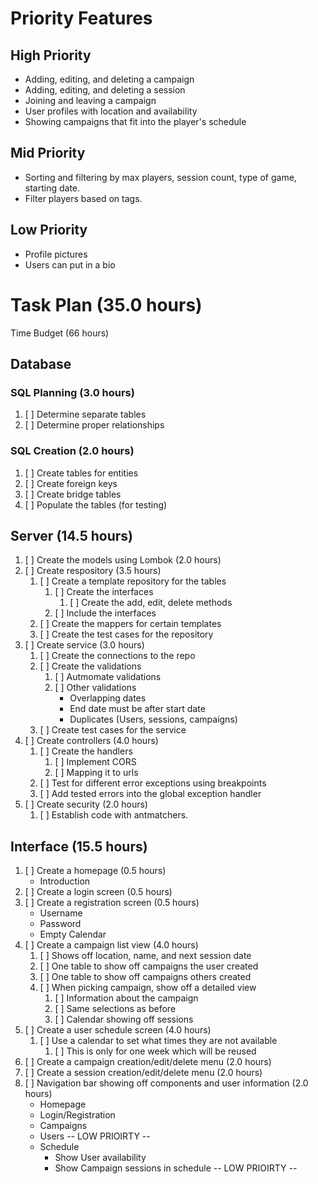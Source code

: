 # Priority Features
## High Priority
- Adding, editing, and deleting a campaign
- Adding, editing, and deleting a session
- Joining and leaving a campaign
- User profiles with location and availability
- Showing campaigns that fit into the player's schedule

## Mid Priority
- Sorting and filtering by max players, session count, type of game, starting date.
- Filter players based on tags.

## Low Priority
- Profile pictures
- Users can put in a bio

# Task Plan (35.0 hours)
Time Budget (66 hours)

## Database
### SQL Planning (3.0 hours)
1. [ ] Determine separate tables
2. [ ] Determine proper relationships

### SQL Creation (2.0 hours)
1. [ ] Create tables for entities
2. [ ] Create foreign keys
3. [ ] Create bridge tables
4. [ ] Populate the tables (for testing)

## Server (14.5 hours)
1. [ ] Create the models using Lombok (2.0 hours)
2. [ ] Create respository (3.5 hours)
    1. [ ] Create a template repository for the tables
        1. [ ] Create the interfaces
            1. [ ] Create the add, edit, delete methods
        2. [ ] Include the interfaces
    2. [ ] Create the mappers for certain templates
    3. [ ] Create the test cases for the repository 
2. [ ] Create service (3.0 hours)
    1. [ ] Create the connections to the repo
    2. [ ] Create the validations
        1. [ ] Autmomate validations
        2. [ ] Other validations
            - Overlapping dates
            - End date must be after start date
            - Duplicates (Users, sessions, campaigns)
    3. [ ] Create test cases for the service
3. [ ] Create controllers (4.0 hours)
    1. [ ] Create the handlers
        1. [ ] Implement CORS
        2. [ ] Mapping it to urls
    2. [ ] Test for different error exceptions using breakpoints
    3. [ ] Add tested errors into the global exception handler
4. [ ] Create security (2.0 hours)
    1. [ ] Establish code with antmatchers.

## Interface (15.5 hours)
1. [ ] Create a homepage (0.5 hours)
    - Introduction
2. [ ] Create a login screen (0.5 hours)
3. [ ] Create a registration screen (0.5 hours)
    - Username
    - Password
    - Empty Calendar
4. [ ] Create a campaign list view (4.0 hours)
    1. [ ] Shows off location, name, and next session date
    2. [ ] One table to show off campaigns the user created
    3. [ ] One table to show off campaigns others created
    4. [ ] When picking campaign, show off a detailed view
        1. [ ] Information about the campaign
        2. [ ] Same selections as before
        3. [ ] Calendar showing off sessions
5. [ ] Create a user schedule screen (4.0 hours)
    1. [ ] Use a calendar to set what times they are not available
        1. [ ] This is only for one week which will be reused
6. [ ] Create a campaign creation/edit/delete menu (2.0 hours)
7. [ ] Create a session creation/edit/delete menu (2.0 hours)
8. [ ] Navigation bar showing off components and user information (2.0 hours)
    - Homepage
    - Login/Registration
    - Campaigns
    - Users -- LOW PRIOIRTY --
    - Schedule
        - Show User availability
        - Show Campaign sessions in schedule -- LOW PRIOIRTY --




